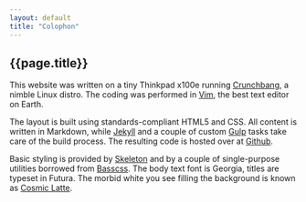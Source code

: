 ```yaml
---
layout: default
title: "Colophon"
---
```


## {{page.title}}

This website was written on a tiny Thinkpad x100e running [Crunchbang](http://crunchbang.org/ "Crunchbang Linux homepage"), a nimble Linux distro. The coding was performed in [Vim](http://www.vim.org/ "Vim homepage"), the best text editor on Earth.

The layout is built using standards-compliant HTML5 and CSS. All content is written in Markdown, while [Jekyll](http://jekyllrb.com/ "Jekyll homepage") and a couple of custom [Gulp](http://gulpjs.com/ "Gulp homepage") tasks take care of the build process. The resulting code is hosted over at [Github](https://github.com/mrzool/mrzool.github.io "See the source on Github").

Basic styling is provided by [Skeleton](http://getskeleton.com/ "Skeleton homepage") and by a couple of single-purpose utilities borrowed from [Basscss](http://www.basscss.com/ "Basscss homepage"). The body text font is Georgia, titles are typeset in Futura. The morbid white you see filling the background is known as [Cosmic Latte](http://en.wikipedia.org/wiki/Cosmic_latte "Read about Cosmic Latte on Wikipedia").
